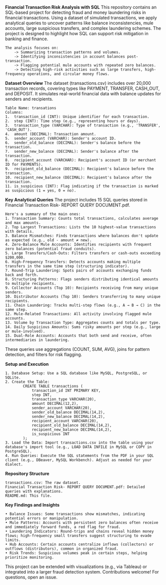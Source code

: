 **Financial Transaction Risk Analysis with SQL**
    This repository contains an SQL-based project for detecting fraud and money laundering risks in financial transactions. Using a dataset of simulated transactions, we apply analytical queries to uncover patterns like balance inconsistencies, mule accounts, large suspicious transfers, and complex laundering schemes. The project is designed to highlight how SQL can support risk mitigation in banking and finance.
    
    The analysis focuses on:
        -> Summarizing transaction patterns and volumes.
        -> Identifying inconsistencies in account balances post-transaction.
        -> Flagging potential mule accounts with repeated zero balances.
        -> Detecting high-risk activities such as large transfers, high-frequency operations, and circular money flows.

**Dataset Overview**
    The dataset (transactions.csv) includes over 20,000 transaction records, covering types like PAYMENT, TRANSFER, CASH_OUT, and DEPOSIT. It simulates real-world financial data with balance updates for senders and recipients.

    Table Name: transations
    Columns:
    1.	transaction_id (INT): Unique identifier for each transaction.
    2.	step (INT): Time step (e.g., representing hours or days).
    3.	transaction_type (VARCHAR): Type of transaction (e.g., 'TRANSFER', 'CASH_OUT').
    4.	amount (DECIMAL): Transaction amount.
    5.	sender_account (VARCHAR): Sender's account ID.
    6.	sender_old_balance (DECIMAL): Sender's balance before the transaction.
    7.	sender_new_balance (DECIMAL): Sender's balance after the transaction.
    8.	recipient_account (VARCHAR): Recipient's account ID (or merchant ID for PAYMENTS).
    9.	recipient_old_balance (DECIMAL): Recipient's balance before the transaction.
    10.	recipient_new_balance (DECIMAL): Recipient's balance after the transaction.
    11.	is_suspicious (INT): Flag indicating if the transaction is marked as suspicious (1 = yes, 0 = no).

**Key Analytical Queries**
    The project includes 15 SQL queries stored in Financial Transaction Risk- REPORT QUERY DOCUMENT.pdf. 

    Here's a summary of the main ones:
    1. Transaction Summary: Counts total transactions, calculates average and max amounts.
    2. Top Largest Transactions: Lists the 10 highest-value transactions with details.
    3. Balance Mismatches: Finds transactions where balances don't update as expected (e.g., old - amount ≠ new).
    4. Zero-Balance Mule Accounts: Identifies recipients with frequent zero balances (potential fraud conduits).
    5. Large Transfers/Cash-Outs: Filters transfers or cash-outs exceeding $200,000.
    6. High-Frequency Transfers: Detects accounts making multiple transfers in the same time step (structuring indicator).
    7. Round-Trip Laundering: Spots pairs of accounts exchanging funds back and forth.
    8. Structuring Patterns: Flags senders distributing identical amounts to multiple recipients.
    9. Collector Accounts (Top 10): Recipients receiving from many unique senders.
    10. Distributor Accounts (Top 10): Senders transferring to many unique recipients.
    11. Chain Laundering: Tracks multi-step flows (e.g., A → B → C) in the same step.
    12. Mule-Related Transactions: All activity involving flagged mule accounts.
    13. Volume by Transaction Type: Aggregates counts and totals per type.
    14. Daily Suspicious Amounts: Sums risky amounts per step (e.g., large or mule-involved).
    15. Dual-Role Accounts: Accounts that both send and receive, often intermediaries in laundering.

These queries use aggregations (COUNT, SUM, AVG), joins for pattern detection, and filters for risk flagging.

**Setup and Execution**

    1. Database Setup: Use a SQL database like MySQL, PostgreSQL, or SQLite.
    2. Create the Table:        
            CREATE TABLE transactions (
                transaction_id INT PRIMARY KEY,
                step INT,
                transaction_type VARCHAR(20),
                amount DECIMAL(12,2),
                sender_account VARCHAR(20),
                sender_old_balance DECIMAL(14,2),
                sender_new_balance DECIMAL(14,2),
                recipient_account VARCHAR(20),
                recipient_old_balance DECIMAL(14,2),
                recipient_new_balance DECIMAL(14,2),
                is_suspicious INT
            );   
    3. Load the Data: Import transactions.csv into the table using your database's import tool (e.g., LOAD DATA INFILE in MySQL or COPY in PostgreSQL).
    4. Run Queries: Execute the SQL statements from the PDF in your SQL client (e.g., DBeaver, MySQL Workbench). Adjust as needed for your dialect.

**Repository Structure**

    transactions.csv: The raw dataset.
    Financial Transaction Risk- REPORT QUERY DOCUMENT.pdf: Detailed queries with explanations.
    README.md: This file.

**Key Findings and Insights**

    • Balance Issues: Some transactions show mismatches, indicating potential errors or manipulation.
    • Mule Patterns: Accounts with persistent zero balances often receive and immediately forward funds, a red flag for fraud.
    • Laundering Indicators: Round-trips and chains reveal hidden money flows; high-frequency small transfers suggest structuring to evade limits.
    • Hub Accounts: Certain accounts centralize inflows (collectors) or outflows (distributors), common in organized fraud.
    • Risk Trends: Suspicious volumes peak in certain steps, helping prioritize monitoring.

This project can be extended with visualizations (e.g., via Tableau) or integrated into a larger fraud detection system. Contributions welcome! For questions, open an issue.
